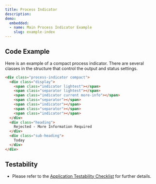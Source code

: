 ```yaml
---
title: Process Indicator
description: 
demo:
  embedded:
  - name: Main Process Indicator Example
    slug: example-index
---
```


## Code Example

Here is an example of a compact process indicator. There are several classes in the structure that control the output and status settings.

```html
<div class="process-indicator compact">
  <div class="display">
    <span class="indicator lightest"></span>
    <span class="separator lightest"></span>
    <span class="indicator current more-info"></span>
    <span class="separator"></span>
    <span class="indicator"></span>
    <span class="separator"></span>
    <span class="indicator"></span>
  </div>
  <div class="heading">
    Rejected - More Information Required
  </div>
  <div class="sub-heading">
    Today
  </div>
</div>

```

## Testability

- Please refer to the [Application Testability Checklist](https://design.infor.com/resources/application-testability-checklist) for further details.
